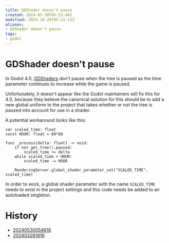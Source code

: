 ```yaml
---
title: GDShader doesn't pause
created: 2024-05-30T05:53:46Z
modified: 2024-10-28T05:22:13Z
aliases:
- GDShader doesn't pause
tags:
- godot
---
```


# GDShader doesn't pause

In Godot 4.0, [GDShaders](gdshader.md) don't pause when the tree is paused as the time parameter continues to increase while the game is paused.

Unfortunately, it doesn't appear like the Godot maintainers will fix this for 4.0, because they believe the canonical solution for this should be to add a new global uniform to the project that takes whether or not the tree is paused into account for use in a shader. 

A potential workaround looks like this:

```gdscript
var scaled_time: float
const HOUR: float = 60*60

func _process(delta: float) -> void:
	if not get_tree().paused:
		scaled_time += delta
	while scaled_time > HOUR:
		scaled_time -= HOUR

	RenderingServer.global_shader_parameter_set("SCALED_TIME", scaled_time)
```

 In order to work, a global shader parameter with the name `SCALED_TIME` needs to exist in the project settings and this code needs be added to an autoloaded singleton.

# History

- [20240530054616](../entries/20240530054616.md)
- [202403281816](../entries/202403281816.md)
